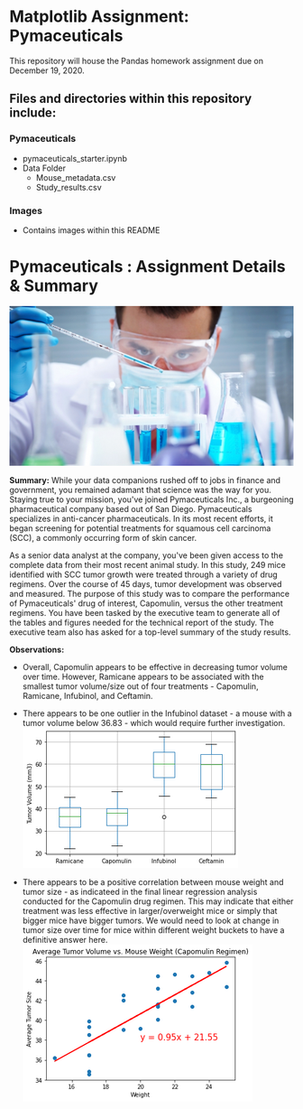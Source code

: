 # Matplotlib Assignment: Pymaceuticals
This repository will house the Pandas homework assignment due on December 19, 2020.

## Files and directories within this repository include:

### Pymaceuticals
* pymaceuticals_starter.ipynb
* Data Folder
  * Mouse_metadata.csv
  * Study_results.csv
### Images
  * Contains images within this README

# Pymaceuticals : Assignment Details & Summary
![Pymaceuticals](https://github.com/shadeetabasi/matplotlib-assignment/blob/main/Images/Laboratory.jpg)

**Summary:** 
While your data companions rushed off to jobs in finance and government, you remained adamant that science was the way for you. Staying true to your mission, you've joined Pymaceuticals Inc., a burgeoning pharmaceutical company based out of San Diego. Pymaceuticals specializes in anti-cancer pharmaceuticals. In its most recent efforts, it began screening for potential treatments for squamous cell carcinoma (SCC), a commonly occurring form of skin cancer.


As a senior data analyst at the company, you've been given access to the complete data from their most recent animal study. In this study, 249 mice identified with SCC tumor growth were treated through a variety of drug regimens. Over the course of 45 days, tumor development was observed and measured. The purpose of this study was to compare the performance of Pymaceuticals' drug of interest, Capomulin, versus the other treatment regimens. You have been tasked by the executive team to generate all of the tables and figures needed for the technical report of the study. The executive team also has asked for a top-level summary of the study results.

**Observations:** 
* Overall, Capomulin appears to be effective in decreasing tumor volume over time. However, Ramicane appears to be associated with the smallest tumor volume/size out of four treatments - Capomulin, Ramicane, Infubinol, and Ceftamin.
* There appears to be one outlier in the Infubinol dataset - a mouse with a tumor volume below 36.83 - which would require further investigation.
![Pymaceuticalsboxplot](https://github.com/shadeetabasi/matplotlib-assignment/blob/main/Images/pymaceuticals_boxplot.png)

* There appears to be a positive correlation between mouse weight and tumor size - as indicateed in the final linear regression analysis conducted for the Capomulin drug regimen. This may indicate that either treatment was less effective in larger/overweight mice or simply that bigger mice have bigger tumors. We would need to look at change in tumor size over time for mice within different weight buckets to have a definitive answer here.
![Pymaceuticalslinearregression](https://github.com/shadeetabasi/matplotlib-assignment/blob/main/Images/pymaceuticals_linearregression.png)
